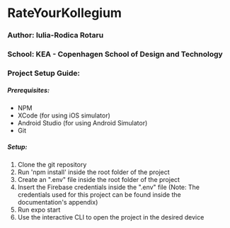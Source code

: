 # RateYourKollegium

### Author: Iulia-Rodica Rotaru

### School: KEA - Copenhagen School of Design and Technology

### Project Setup Guide:

##### Prerequisites:

- NPM
- XCode (for using iOS simulator)
- Android Studio (for using Android Simulator)
- Git

##### Setup:

1. Clone the git repository
2. Run 'npm install' inside the root folder of the project
3. Create an ".env" file inside the root folder of the project
4. Insert the Firebase credentials inside the ".env" file (Note: The credentials used for this project can be found inside the documentation's appendix)
5. Run expo start
6. Use the interactive CLI to open the project in the desired device
